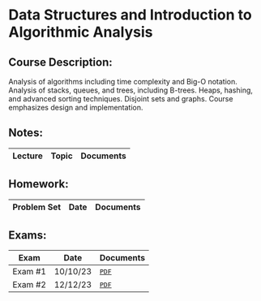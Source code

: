 # Data Structures and Introduction to Algorithmic Analysis
## Course Description: 
Analysis of algorithms including time complexity and Big-O notation. Analysis of stacks, queues, and trees, including B-trees. Heaps, hashing, and advanced sorting techniques. Disjoint sets and graphs. Course emphasizes design and implementation.

## Notes:
| Lecture | Topic | Documents |
| ------- | ----- | --------- |

## Homework:
| Problem Set | Date | Documents |
| -------- | ---- | ---------- |

## Exams:
| Exam | Date | Documents |
| ---- | ---- | --------- |
| Exam #1 | 10/10/23 | <kbd>[PDF]()</kbd>
| Exam #2 | 12/12/23 | <kbd>[PDF]()</kbd>
